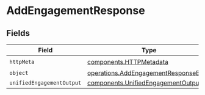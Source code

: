# AddEngagementResponse


## Fields

| Field                                                                                        | Type                                                                                         | Required                                                                                     | Description                                                                                  |
| -------------------------------------------------------------------------------------------- | -------------------------------------------------------------------------------------------- | -------------------------------------------------------------------------------------------- | -------------------------------------------------------------------------------------------- |
| `httpMeta`                                                                                   | [components.HTTPMetadata](../../models/components/httpmetadata.md)                           | :heavy_check_mark:                                                                           | N/A                                                                                          |
| `object`                                                                                     | [operations.AddEngagementResponseBody](../../models/operations/addengagementresponsebody.md) | :heavy_minus_sign:                                                                           | N/A                                                                                          |
| `unifiedEngagementOutput`                                                                    | [components.UnifiedEngagementOutput](../../models/components/unifiedengagementoutput.md)     | :heavy_minus_sign:                                                                           | N/A                                                                                          |